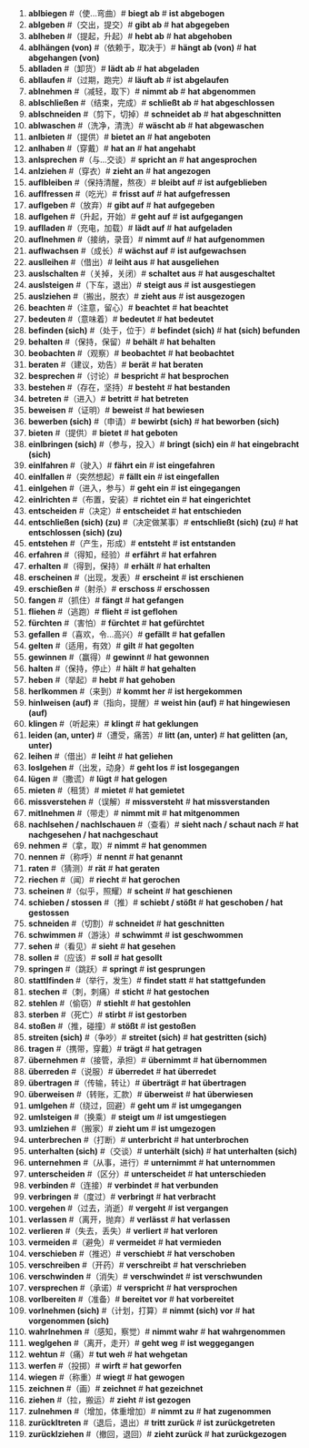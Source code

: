 1. **abIbiegen** #（使...弯曲）# **biegt ab** # **ist abgebogen**
 3. **abIgeben** #（交出，提交）# **gibt ab** # **hat abgegeben**
 4. **abIheben** #（提起，升起）# **hebt ab** # **hat abgehoben**
 5. **abIhängen (von)** #（依赖于，取决于）# **hängt ab (von)** # **hat abgehangen (von)**
 6. **abIladen** #（卸货）# **lädt ab** # **hat abgeladen**
 7. **abIlaufen** #（过期，跑完）# **läuft ab** # **ist abgelaufen**
 8. **abInehmen** #（减轻，取下）# **nimmt ab** # **hat abgenommen**
 9. **abIschließen** #（结束，完成）# **schließt ab** # **hat abgeschlossen**
 10. **abIschneiden** #（剪下，切掉）# **schneidet ab** # **hat abgeschnitten**
 11. **abIwaschen** #（洗净，清洗）# **wäscht ab** # **hat abgewaschen**
 12. **anIbieten** #（提供）# **bietet an** # **hat angeboten**
 14. **anIhaben** #（穿戴）# **hat an** # **hat angehabt**
 17. **anIsprechen** #（与...交谈）# **spricht an** # **hat angesprochen**
 19. **anIziehen** #（穿衣）# **zieht an** # **hat angezogen**
 20. **aufIbleiben** #（保持清醒，熬夜）# **bleibt auf** # **ist aufgeblieben**
 21. **aufIfressen** #（吃光）# **frisst auf** # **hat aufgefressen**
 22. **aufIgeben** #（放弃）# **gibt auf** # **hat aufgegeben**
 23. **aufIgehen** #（升起，开始）# **geht auf** # **ist aufgegangen**
 24. **aufIladen** #（充电，加载）# **lädt auf** # **hat aufgeladen**
 25. **aufInehmen** #（接纳，录音）# **nimmt auf** # **hat aufgenommen**
 27. **aufIwachsen** #（成长）# **wächst auf** # **ist aufgewachsen**
 29. **ausIleihen** #（借出）# **leiht aus** # **hat ausgeliehen**
 30. **ausIschalten** #（关掉，关闭）# **schaltet aus** # **hat ausgeschaltet**
 32. **ausIsteigen** #（下车，退出）# **steigt aus** # **ist ausgestiegen**
 33. **ausIziehen** #（搬出，脱衣）# **zieht aus** # **ist ausgezogen**
 34. **beachten** #（注意，留心）# **beachtet** # **hat beachtet**
 2. **bedeuten** #（意味着）# **bedeutet** # **hat bedeutet**
 3. **befinden (sich)** #（处于，位于）# **befindet (sich)** # **hat (sich) befunden**
 5. **behalten** #（保持，保留）# **behält** # **hat behalten**
 7. **beobachten** #（观察）# **beobachtet** # **hat beobachtet**
 8. **beraten** #（建议，劝告）# **berät** # **hat beraten**
 10. **besprechen** #（讨论）# **bespricht** # **hat besprochen**
 11. **bestehen** #（存在，坚持）# **besteht** # **hat bestanden**
 12. **betreten** #（进入）# **betritt** # **hat betreten**
 13. **beweisen** #（证明）# **beweist** # **hat bewiesen**
 14. **bewerben (sich)** #（申请）# **bewirbt (sich)** # **hat beworben (sich)**
 15. **bieten** #（提供）# **bietet** # **hat geboten**
 21. **einIbringen (sich)** #（参与，投入）# **bringt (sich) ein** # **hat eingebracht (sich)**
 22. **einIfahren** #（驶入）# **fährt ein** # **ist eingefahren**
 23. **einIfallen** #（突然想起）# **fällt ein** # **ist eingefallen**
 24. **einIgehen** #（进入，参与）# **geht ein** # **ist eingegangen**
 26. **einIrichten** #（布置，安装）# **richtet ein** # **hat eingerichtet**
 32. **entscheiden** #（决定）# **entscheidet** # **hat entschieden**
 33. **entschließen (sich) (zu)** #（决定做某事）# **entschließt (sich) (zu)** # **hat entschlossen (sich) (zu)**
 34. **entstehen** #（产生，形成）# **entsteht** # **ist entstanden**
 35. **erfahren** #（得知，经验）# **erfährt** # **hat erfahren**
 37. **erhalten** #（得到，保持）# **erhält** # **hat erhalten**
 38. **erscheinen** #（出现，发表）# **erscheint** # **ist erschienen**
 39. **erschießen** #（射杀）# **erschoss** # **erschossen**
 2. **fangen** #（抓住）# **fängt** # **hat gefangen**
 6. **fliehen** #（逃跑）# **flieht** # **ist geflohen**
 7. **fürchten** #（害怕）# **fürchtet** # **hat gefürchtet**
 9. **gefallen** #（喜欢，令...高兴）# **gefällt** # **hat gefallen**
 11. **gelten** #（适用，有效）# **gilt** # **hat gegolten**
 13. **gewinnen** #（赢得）# **gewinnt** # **hat gewonnen**
 18. **halten** #（保持，停止）# **hält** # **hat gehalten**
 19. **heben** #（举起）# **hebt** # **hat gehoben**
 23. **herIkommen** #（来到）# **kommt her** # **ist hergekommen**
 24. **hinIweisen (auf)** #（指向，提醒）# **weist hin (auf)** # **hat hingewiesen (auf)**
 27. **klingen** #（听起来）# **klingt** # **hat geklungen**
 32. **leiden (an, unter)** #（遭受，痛苦）# **litt (an, unter)** # **hat gelitten (an, unter)**
 33. **leihen** #（借出）# **leiht** # **hat geliehen**
 36. **losIgehen** #（出发，动身）# **geht los** # **ist losgegangen**
 37. **lügen** #（撒谎）# **lügt** # **hat gelogen**
 38. **mieten** #（租赁）# **mietet** # **hat gemietet**
 39. **missverstehen** #（误解）# **missversteht** # **hat missverstanden**
 3. **mitInehmen** #（带走）# **nimmt mit** # **hat mitgenommen**
 8. **nachIsehen / nachIschauen** #（查看）# **sieht nach / schaut nach** # **hat nachgesehen / hat nachgeschaut**
 9. **nehmen** #（拿，取）# **nimmt** # **hat genommen**
 10. **nennen** #（称呼）# **nennt** # **hat genannt**
 11. **raten** #（猜测）# **rät** # **hat geraten**
 14. **riechen** #（闻）# **riecht** # **hat gerochen**
 16. **scheinen** #（似乎，照耀）# **scheint** # **hat geschienen**
 17. **schieben / stossen** #（推）# **schiebt / stößt** # **hat geschoben / hat gestossen**
 20. **schneiden** #（切割）# **schneidet** # **hat geschnitten**
 22. **schwimmen** #（游泳）# **schwimmt** # **ist geschwommen**
 23. **sehen** #（看见）# **sieht** # **hat gesehen**
 26. **sollen** #（应该）# **soll** # **hat gesollt**
 28. **springen** #（跳跃）# **springt** # **ist gesprungen**
 30. **stattIfinden** #（举行，发生）# **findet statt** # **hat stattgefunden**
 31. **stechen** #（刺，刺痛）# **sticht** # **hat gestochen**
 33. **stehlen** #（偷窃）# **stiehlt** # **hat gestohlen**
 35. **sterben** #（死亡）# **stirbt** # **ist gestorben**
 36. **stoßen** #（推，碰撞）# **stößt** # **ist gestoßen**
 37. **streiten (sich)** #（争吵）# **streitet (sich)** # **hat gestritten (sich)**
 2. **tragen** #（携带，穿戴）# **trägt** # **hat getragen**
 5. **übernehmen** #（接管，承担）# **übernimmt** # **hat übernommen**
 6. **überreden** #（说服）# **überredet** # **hat überredet**
 7. **übertragen** #（传输，转让）# **überträgt** # **hat übertragen**
 8. **überweisen** #（转账，汇款）# **überweist** # **hat überwiesen**
 9. **umIgehen** #（绕过，回避）# **geht um** # **ist umgegangen**
 10. **umIsteigen** #（换乘）# **steigt um** # **ist umgestiegen**
 11. **umIziehen** #（搬家）# **zieht um** # **ist umgezogen**
 12. **unterbrechen** #（打断）# **unterbricht** # **hat unterbrochen**
 13. **unterhalten (sich)** #（交谈）# **unterhält (sich)** # **hat unterhalten (sich)**
 14. **unternehmen** #（从事，进行）# **unternimmt** # **hat unternommen**
 15. **unterscheiden** #（区分）# **unterscheidet** # **hat unterschieden**
 17. **verbinden** #（连接）# **verbindet** # **hat verbunden**
 18. **verbringen** #（度过）# **verbringt** # **hat verbracht**
 19. **vergehen** #（过去，消逝）# **vergeht** # **ist vergangen**
 21. **verlassen** #（离开，抛弃）# **verlässt** # **hat verlassen**
 22. **verlieren** #（失去，丢失）# **verliert** # **hat verloren**
 23. **vermeiden** #（避免）# **vermeidet** # **hat vermieden**
 24. **verschieben** #（推迟）# **verschiebt** # **hat verschoben**
 25. **verschreiben** #（开药）# **verschreibt** # **hat verschrieben**
 26. **verschwinden** #（消失）# **verschwindet** # **ist verschwunden**
 27. **versprechen** #（承诺）# **verspricht** # **hat versprochen**
 29. **vorIbereiten** #（准备）# **bereitet vor** # **hat vorbereitet**
 30. **vorInehmen (sich)** #（计划，打算）# **nimmt (sich) vor** # **hat vorgenommen (sich)**
 32. **wahrInehmen** #（感知，察觉）# **nimmt wahr** # **hat wahrgenommen**
 35. **wegIgehen** #（离开，走开）# **geht weg** # **ist weggegangen**
 37. **wehtun** #（痛）# **tut weh** # **hat wehgetan**
 40. **werfen** #（投掷）# **wirft** # **hat geworfen**
 2. **wiegen** #（称重）# **wiegt** # **hat gewogen**
 5. **zeichnen** #（画）# **zeichnet** # **hat gezeichnet**
 6. **ziehen** #（拉，搬运）# **zieht** # **ist gezogen**
 7. **zuInehmen** #（增加，体重增加）# **nimmt zu** # **hat zugenommen**
 10. **zurückItreten** #（退后，退出）# **tritt zurück** # **ist zurückgetreten**
 11. **zurückIziehen** #（撤回，退回）# **zieht zurück** # **hat zurückgezogen**
